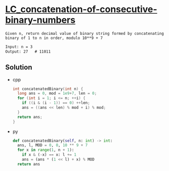 # [LC_concatenation-of-consecutive-binary-numbers](https://leetcode.com/problems/concatenation-of-consecutive-binary-numbers)

```en
Given n, return decimal value of binary string formed by concatenating binary of 1 to n in order, modulo 10**9 + 7
```

```txt
Input: n = 3
Output: 27   # 11011
```

## Solution

* cpp

  ```cpp
  int concatenatedBinary(int n) {
    long ans = 0, mod = 1e9+7, len = 0;
    for (int i = 1; i <= n; ++i) {
      if ((i & (i - 1)) == 0) ++len;
      ans = ((ans << len) % mod + i) % mod;
    }
    return ans;
  }
  ```

* py

  ```py
  def concatenatedBinary(self, n: int) -> int:
    ans, l, MOD = 0, 0, 10 ** 9 + 7
    for x in range(1, n + 1):
      if x & (-x) == x: l += 1
      ans = (ans * (1 << l) + x) % MOD
    return ans
  ```
